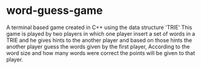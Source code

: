 # word-guess-game
A terminal based game created in C++ using the data structure 'TRIE' 
This game is played by two players in which one player insert a set of words in a TRIE and he gives hints to the another player and based on those hints the another player guess the words given by the first player, According to the word size and how many words were correct the points will be given to that player.   
